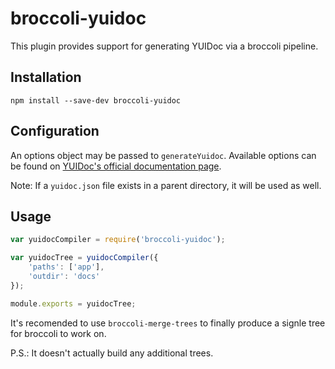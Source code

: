 # broccoli-yuidoc

This plugin provides support for generating YUIDoc via a broccoli
pipeline.

## Installation

```
npm install --save-dev broccoli-yuidoc
```

## Configuration

An options object may be passed to `generateYuidoc`. 
Available options can be found on [YUIDoc's official documentation
page](https://yui.github.io/yuidoc/args/index.html).

Note: If a `yuidoc.json` file exists in a parent directory, it will be 
used as well.

## Usage

```js
var yuidocCompiler = require('broccoli-yuidoc');

var yuidocTree = yuidocCompiler({
	'paths': ['app'],
	'outdir': 'docs'
});

module.exports = yuidocTree;
```

It's recomended to use `broccoli-merge-trees` to finally produce
a signle tree for broccoli to work on.

P.S.: It doesn't actually build any additional trees. 
